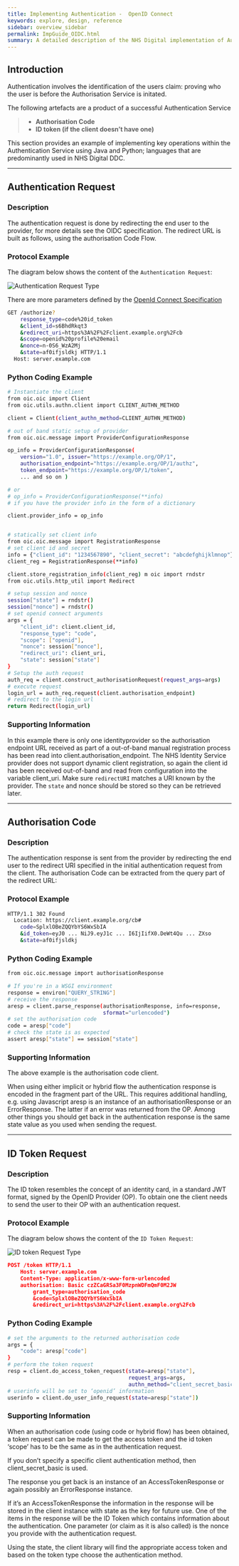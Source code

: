 ```yaml
---
title: Implementing Authentication -  OpenID Connect
keywords: explore, design, reference
sidebar: overview_sidebar
permalink: ImpGuide_OIDC.html
summary: A detailed description of the NHS Digital implementation of Authentication OpenID Connect.
---
```


## Introduction

Authentication involves the identification of the users claim: proving who the user is before the Authorisation Service is initated.  

The following artefacts are a product of a successful Authentication Service

> * **Authorisation Code**
> * **ID token (if the client doesn’t have one)**
  
This section provides an example of implementing key operations within the Authentication Service using Java and Python; languages that are predominantly used in NHS Digital DDC.

[//]:# (In this section we will walk through the various requests and response messages relating to Authenticaltion and Authorisation with example code.)

---
## Authentication Request
### Description
The authentication request is done by redirecting the end user to the provider, for more details see the OIDC specification. The redirect URL is built as follows, using the authorisation Code Flow.

### Protocol Example

The diagram below shows the content of the `Authentication Request`:

![Authentication Request Type](images/AuthenticationRequestType.JPG)

There are more parameters defined by the [OpenId Connect Specification](http://openid.net/specs/openid-connect-core-1_0.html#AuthRequest)


```sh 
GET /authorize?
    response_type=code%20id_token
    &client_id=s6BhdRkqt3
    &redirect_uri=https%3A%2F%2Fclient.example.org%2Fcb
    &scope=openid%20profile%20email
    &nonce=n-0S6_WzA2Mj
    &state=af0ifjsldkj HTTP/1.1
  Host: server.example.com
```

### Python Coding Example
```sh
# Instantiate the client
from oic.oic import Client
from oic.utils.authn.client import CLIENT_AUTHN_METHOD

client = Client(client_authn_method=CLIENT_AUTHN_METHOD)

# out of band static setup of provider
from oic.oic.message import ProviderConfigurationResponse

op_info = ProviderConfigurationResponse(
    version="1.0", issuer="https://example.org/OP/1",
    authorisation_endpoint="https://example.org/OP/1/authz",
    token_endpoint="https://example.org/OP/1/token",
    ... and so on )

# or
# op_info = ProviderConfigurationResponse(**info)
# if you have the provider info in the form of a dictionary

client.provider_info = op_info


# statically set client info
from oic.oic.message import RegistrationResponse
# set client id and secret
info = {"client_id": "1234567890", "client_secret": "abcdefghijklmnop"}
client_reg = RegistrationResponse(**info)

client.store_registration_info(client_reg) m oic import rndstr
from oic.utils.http_util import Redirect

# setup session and nonce
session["state"] = rndstr()
session["nonce"] = rndstr()
# set openid connect arguments 
args = {
    "client_id": client.client_id,
    "response_type": "code",
    "scope": ["openid"],
    "nonce": session["nonce"],
    "redirect_uri": client_uri,
    "state": session["state"]
}
# Setup the auth request
auth_req = client.construct_authorisationRequest(request_args=args)
# execute request
login_url = auth_req.request(client.authorisation_endpoint)
# redirect to the login url
return Redirect(login_url)
```	

### Supporting Information
In this example there is only one  identityprovider so the authorisation endpoint URL received as part of a out-of-band manual registration process has been read into client.authorisation_endpoint.
The NHS Identity Service  provider does not support dynamic client registration, so again  the client id has been received out-of-band and read from configuration into the variable client_uri.
Make sure `redirectURI` matches a URI known by the provider.
The `state` and nonce should be stored so they can be retrieved later.

---





## Authorisation Code
### Description
The authentication response is sent from the provider by redirecting the end user to the redirect URI specified in the initial authentication request from the client. 
The authorisation Code can be extracted from the query part of the redirect URL:


### Protocol Example
```sh
HTTP/1.1 302 Found
  Location: https://client.example.org/cb#
    code=SplxlOBeZQQYbYS6WxSbIA
    &id_token=eyJ0 ... NiJ9.eyJ1c ... I6IjIifX0.DeWt4Qu ... ZXso
    &state=af0ifjsldkj
```	





### Python Coding Example
```sh
from oic.oic.message import authorisationResponse

# If you're in a WSGI environment
response = environ["QUERY_STRING"]
# receive the response
aresp = client.parse_response(authorisationResponse, info=response,
                              sformat="urlencoded")
# set the authorisation code 
code = aresp["code"]
# check the state is as expected
assert aresp["state"] == session["state"]

```	


### Supporting Information
The above example is the authorisation code client.

When using either implicit or hybrid flow the authentication response is encoded in the fragment part of the URL. This requires additional handling, e.g. using Javascript
aresp is an instance of an authorisationResponse or an ErrorResponse. The latter if an error was returned from the OP. Among other things you should get back in the authentication response is the same state value as you used when sending the request.


---

## ID Token Request

### Description
The ID token resembles the concept of an identity card, in a standard JWT format, signed by the OpenID Provider (OP). To obtain one the client needs to send the user to their OP with an authentication request.

### Protocol Example

The diagram below shows the content of the `ID Token Request`:

![ID token Request Type](images/IDTokenRequest.JPG)

```json
POST /token HTTP/1.1
	Host: server.example.com
	Content-Type: application/x-www-form-urlencoded
	authorisation: Basic czZCaGRSa3F0MzpnWDFmQmF0M2JW
		grant_type=authorisation_code
		&code=SplxlOBeZQQYbYS6WxSbIA
		&redirect_uri=https%3A%2F%2Fclient.example.org%2Fcb
```	

### Python Coding Example

```sh
# set the arguments to the returned authorisation code
args = {
    "code": aresp["code"]
}
# perform the token request
resp = client.do_access_token_request(state=aresp["state"],
                                      request_args=args,
                                      authn_method="client_secret_basic")
# userinfo will be set to ‘openid’ information
userinfo = client.do_user_info_request(state=aresp["state"])
```	

### Supporting Information

When an authorisation code (using code or hybrid flow) has been obtained, a token request can be made to get the access token and the id token ‘scope’ has to be the same as in the authentication request.

If you don’t specify a specific client authentication method, then client_secret_basic is used.

The response you get back is an instance of an AccessTokenResponse or again possibly an ErrorResponse instance.

If it’s an AccessTokenResponse the information in the response will be stored in the client instance with state as the key for future use. One of the items in the response will be the ID Token which contains information about the authentication. One parameter (or claim as it is also called) is the nonce you provide with the authentication request.

 Using the state, the client library will find the appropriate access token and based on the token type choose the authentication method.

